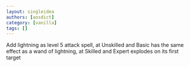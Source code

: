 ```yaml
---
layout: singleidea
authors: [aosdict]
category: [vanilla]
tags: []
---
```

Add lightning as level 5 attack spell, at Unskilled and Basic has the same effect as a wand of lightning, at Skilled and Expert explodes on its first target
